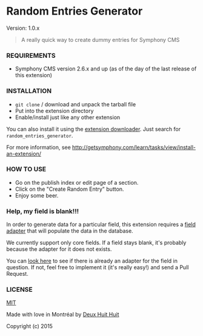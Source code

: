 # Random Entries Generator

Version: 1.0.x

> A really quick way to create dummy entries for Symphony CMS

### REQUIREMENTS ###

- Symphony CMS version 2.6.x and up (as of the day of the last release of this extension)

### INSTALLATION ###

- `git clone` / download and unpack the tarball file
- Put into the extension directory
- Enable/install just like any other extension

You can also install it using the [extension downloader](http://symphonyextensions.com/extensions/extension_downloader/).
Just search for `random_entries_generator`.

For more information, see <http://getsymphony.com/learn/tasks/view/install-an-extension/>

### HOW TO USE ###

- Go on the publish index or edit page of a section.
- Click on the "Create Random Entry" button.
- Enjoy some beer.

### Help, my field is blank!!! ###

In order to generate data for a particular field, this extension requires a [field adapter](https://github.com/DeuxHuitHuit/random_entries_generator/blob/dev/lib/class.fieldadapter.php)
that will populate the data in the database.

We currently support only core fields.
If a field stays blank, it's probably because the adapter for it does not exists.

You can [look here](https://github.com/DeuxHuitHuit/random_entries_generator/tree/dev/lib/adapters)
to see if there is already an adapter for the field in question. If not, feel free
to implement it (it's really easy!) and send a Pull Request.

### LICENSE ###

[MIT](http://deuxhuithuit.mit-license.org)

Made with love in Montréal by [Deux Huit Huit](https://deuxhuithuit.com)

Copyright (c) 2015
